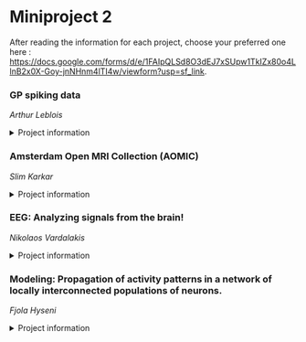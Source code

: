 # Miniproject 2 
After reading the information for each project, choose your preferred one here : 
https://docs.google.com/forms/d/e/1FAIpQLSd8O3dEJ7xSUpw1TkIZx80o4LlnB2x0X-Goy-jnNHnm4lTI4w/viewform?usp=sf_link.

### GP spiking data 
_Arthur Leblois_

<details>

<summary> Project information </summary>
Parkinsonian patients and animal models are known to display abnormal oscillations in the beta range (12-30 Hz) in the basal ganglia-thalamo-cortical network. In particular, neural activity in the basal ganglia, including the Globus pallidus, show abnormally strong synchrony with cortical EEG in the beta range. Recently, Mallet et al (Mallet et al., 2012, attached) described two neural populations in the Globus pallidus (GP) based on the axonal projections and synchrony of their activity to cortical EEG during slow wave activity in anaesthetized rats. In this project, you will analyse four data sets concisting in extracellular activity of single GP neurons simulatneously recorded (10-15 neurons per recording) in anaesthetized rats in four    conditions: normal animals in 'slow wave state' and 'activated state',and parkinsonian rats in 'slow wave state' and 'activated state'. The slow wave and activated states are 2 different states displayed by rats during anaesthesia which displkay different patterns of EEG activity. 

The goal of the project is to quantify the oscillatory synchrony between GP neurons and the cortical EEG in the parkinsonian rats in both states. The two distinct neuronal populations of the GPe display different patterns of low frequency (1Hz) synchrony with cortical EEG in the slow wave state. Synchrony between GP neurons and EEG at beta frequency (12-30 Hz) during the activated state will be caracterized, and the correlation between GP neurons will be used to show the difference in their firing pattern during beta oscillations. Altogether, the results of Figure 1 of the paper can be reproduced on this sample data set. [https://doi.org/10.1016/j.neuron.2012.04.027](https://doi.org/10.1016/j.neuron.2012.04.027)

</details>

### Amsterdam Open MRI Collection (AOMIC) 
_Slim Karkar_
<details>

<summary>Project information</summary>
In this project, we will work on fMRI data from the  Amsterdam Open MRI Collection (AOMIC).

The AOMIC dataset gathers MRI data from more than a thousand individuals obtained on a 3 Tesla imager. For each subject we can access the T1-weighted images ( anatomical image), the diffusion-weighted images ( white-matter tracts)  and fMRI sequences (task-based and resting states). The dataset gives access to both raw and preprocessed (derivative) data. The description of the data acquisition and processing is available here : 

Snoek, L., van der Miesen, M. M., Beemsterboer, T., Van Der Leij, A., Eigenhuis, A., & Scholte, H. S. (2021). The Amsterdam Open MRI Collection, a set of multimodal MRI datasets for individual difference analyses. Scientific data, 8(1), 1-23.

All data are publicly available for downloads using AWS s3 buckets s3://openneuro.org/.
The projects will use Jupyter Notebook with the following library : numpy, scipy,  scikit-learn; nilearn.

aim (i):  we will study HRF variation for various task and use convolution tools to fine tune HRF models in different activation task using following model : https://github.com/andrewjahn/AndysBrainBook/blob/master/docs/SPM/SPM_Short_Course/SPM_Statistics/SPM_03_Stats_HRF_Overview.rst

aim (ii): we will use time-frequency analysis to propose connectivity map in resting-state and compared with the RSN proposed in the paper :  
Smith, SM, Fox, PT, Miller, KL, Glahn, DC, Fox, PM, Mackay, CE, Filippini, N, Watkins, KE, Toro, R, Laird, AR, Beckmann, CF (2009). Correspondence of the brain's functional architecture during activation and rest. Proc Natl Acad Sci U S A, 106, 31:13040-5.**


  
</details>

### EEG: Analyzing signals from the brain! 
_Nikolaos Vardalakis_
<details>

<summary>Project information</summary>
The goal of this project is to learn how to manipulate EEG data. In EEG research, recorded raw data that are used in analyses require preparation, also called preprocessing, a process that involves a number of manipulations. We will use a live dataset recorded from a single participant and we will take a closer look on the data collected during the equipment calibration step, assessing the baseline brain activity of the participant with their eyes open and their eyes closed. Can we identify the subtle differences on the EEG traces and the underlying rhythms?

To start preparing for the project, you can get familiar with the resources below. This pipeline is a useful guide when it comes to the steps required to preprocess (clean) EEG data: https://sccn.ucsd.edu/wiki/Makoto%27s_preprocessing_pipeline.
</details>

### Modeling: Propagation of activity patterns in a network of locally interconnected populations of neurons.
_Fjola Hyseni_
<details>

<summary>Project information</summary>
  
Aim: The aim of the project is to implement and investigate a simplified model of HVC.

Background: Experimental evidence shows that in several sensory and motor related parts of the brain, neurons present an activity that depends on particular features of the sensory stimuli or of the motor output.  For example, specific neurons in the cat visual cortex modulate their firing rate depending on the orientation of the visual stimulus and neurons in the premotor song control nucleus HVC of singing birds fire preferentially at specific times during the song production. For the project, we focus mainly on the function of the nucleus HVC.

Implementation: The model consists of a network of interconnected neurons or populations of neurons. The neurons are modelled as integrate and fire neurons. Each neuron in the network fires at different time instants during song production. We aim to build step by step a chain of populations of neurons featuring a propagating neuronal activity. At each step we will discuss the limits of the achieved network model and try to overcome these limits. 
  
https://doi.org/10.1038/s41467-018-03261-5
</details>

